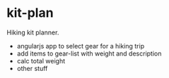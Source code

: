 # kit-plan
Hiking kit planner.

- angularjs app to select gear for a hiking trip
- add items to gear-list with weight and description
- calc total weight
- other stuff


